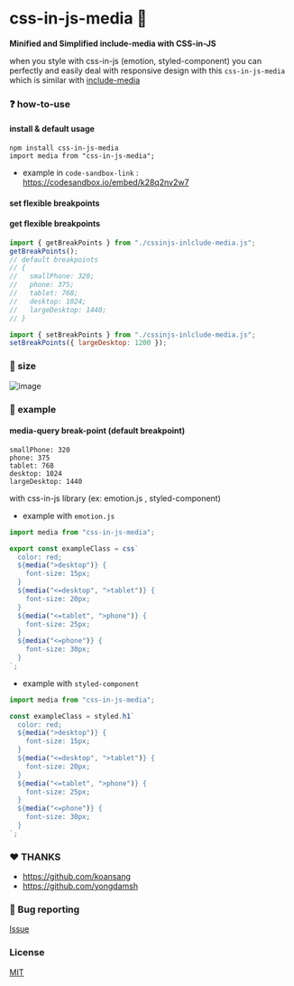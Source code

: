 # css-in-js-media :art:

**Minified and Simplified include-media with CSS-in-JS**

when you style with css-in-js (emotion, styled-component) you can perfectly and easily deal with responsive design with this `css-in-js-media` which is similar with [include-media](https://include-media.com/)

### :question: how-to-use

#### install & default usage

```
npm install css-in-js-media
import media from "css-in-js-media";
```

- example in `code-sandbox-link` : https://codesandbox.io/embed/k28q2nv2w7

#### set flexible breakpoints

#### get flexible breakpoints

```javascript
import { getBreakPoints } from "./cssinjs-inlclude-media.js";
getBreakPoints();
// default breakpoints
// {
//   smallPhone: 320;
//   phone: 375;
//   tablet: 768;
//   desktop: 1024;
//   largeDesktop: 1440;
// }
```

```javascript
import { setBreakPoints } from "./cssinjs-inlclude-media.js";
setBreakPoints({ largeDesktop: 1200 });
```

### :school_satchel: size

![image](https://user-images.githubusercontent.com/26598542/57980351-92853600-7a65-11e9-8ce0-5e0f5acead4f.png)

### :pencil: example

#### media-query break-point (default breakpoint)

```
smallPhone: 320
phone: 375
tablet: 768
desktop: 1024
largeDesktop: 1440

```

with css-in-js library (ex: emotion.js , styled-component)

- example with `emotion.js`

```javascript
import media from "css-in-js-media";

export const exampleClass = css`
  color: red;
  ${media(">desktop")} {
    font-size: 15px;
  }
  ${media("<=desktop", ">tablet")} {
    font-size: 20px;
  }
  ${media("<=tablet", ">phone")} {
    font-size: 25px;
  }
  ${media("<=phone")} {
    font-size: 30px;
  }
`;
```

- example with `styled-component`

```javascript
import media from "css-in-js-media";

const exampleClass = styled.h1`
  color: red;
  ${media(">desktop")} {
    font-size: 15px;
  }
  ${media("<=desktop", ">tablet")} {
    font-size: 20px;
  }
  ${media("<=tablet", ">phone")} {
    font-size: 25px;
  }
  ${media("<=phone")} {
    font-size: 30px;
  }
`;
```

### :heart: THANKS

- https://github.com/koansang
- https://github.com/yongdamsh

### :bug: Bug reporting

[Issue](https://github.com/zx6658/css-in-js-media/issues)

### License

[MIT](./LICENSE)
